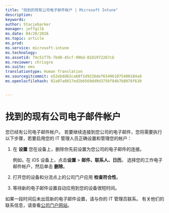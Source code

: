 ```yaml
---
title: "找到的现有公司电子邮件帐户 | Microsoft Intune"
description: 
keywords: 
author: Staciebarker
manager: jeffgilb
ms.date: 04/28/2016
ms.topic: article
ms.prod: 
ms.service: microsoft-intune
ms.technology: 
ms.assetid: 74c51f7b-7bd8-45cf-99bd-02d1972267cb
ms.reviewer: chrisgre
ms.suite: ems
translationtype: Human Translation
ms.sourcegitcommit: e52ebdd62ca68f1d9226def654961075400184a8
ms.openlocfilehash: 02a07a6017ed2bb569dd9d3756f84b7b8078f630


---
```


# 找到的现有公司电子邮件帐户
您已经有公司电子邮件帐户。 若要继续连接到您公司的电子邮件，您将需要执行以下步骤，若要启用您的 IT 管理人员正确设置和管理您的帐户：

1.  在 **设置** 您在设备上，删除你先前设置为您公司的电子邮件的连接。

    例如，在 iOS 设备上，点击**设置** &gt; **邮件、联系人、日历**。 选择您的工作电子邮件帐户，然后单击 **删除**。

2.  打开您的设备和分流点上的公司门户应用 **检查符合性**。

3.  等待新的电子邮件设置自动应用到您的设备很短时间。

如果一段时间后未出现新的电子邮件设置，请与你的 IT 管理员联系。 有关他们的联系信息，请查看[公司门户网站](http://portal.manage.microsoft.com)。




<!--HONumber=Jun16_HO4-->


